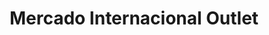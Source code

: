 ---
title: "Mercado Internacional Outlet"
url: /bogota-d-c/mercado-internacional-outlet/
shop: ropa
---